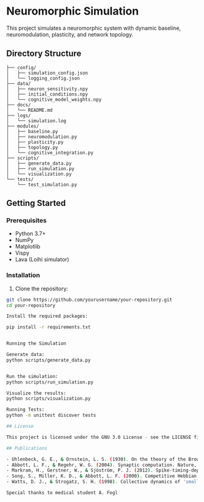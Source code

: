 # Neuromorphic Simulation

This project simulates a neuromorphic system with dynamic baseline, neuromodulation, plasticity, and network topology.

## Directory Structure

```project_root/
├── config/
│   ├── simulation_config.json
│   └── logging_config.json
├── data/
│   ├── neuron_sensitivity.npy
│   ├── initial_conditions.npy
│   └── cognitive_model_weights.npy
├── docs/
│   └── README.md
├── logs/
│   └── simulation.log
├── modules/
│   ├── baseline.py
│   ├── neuromodulation.py
│   ├── plasticity.py
│   ├── topology.py
│   └── cognitive_integration.py
├── scripts/
│   ├── generate_data.py
│   ├── run_simulation.py
│   └── visualization.py
└── tests/
    └── test_simulation.py
```



## Getting Started

### Prerequisites

- Python 3.7+
- NumPy
- Matplotlib
- Vispy
- Lava (Loihi simulator)

### Installation

1. Clone the repository:

```bash
git clone https://github.com/yourusername/your-repository.git
cd your-repository

Install the required packages:

pip install -r requirements.txt


Running the Simulation

Generate data:
python scripts/generate_data.py


Run the simulation:
python scripts/run_simulation.py

Visualize the results:
python scripts/visualization.py

Running Tests:
python -m unittest discover tests

## License

This project is licensed under the GNU 3.0 License - see the LICENSE file for details.

## Publications

- Uhlenbeck, G. E., & Ornstein, L. S. (1930). On the theory of the Brownian motion. Physical Review, 36(5), 823-841. [Link](https://link_to_publication)
- Abbott, L. F., & Regehr, W. G. (2004). Synaptic computation. Nature, 431(7010), 796-803. [Link](https://link_to_publication)
- Markram, H., Gerstner, W., & Sjöström, P. J. (2012). Spike-timing-dependent plasticity: A comprehensive overview. Frontiers in Synaptic Neuroscience, 4, 2. [Link](https://link_to_publication)
- Song, S., Miller, K. D., & Abbott, L. F. (2000). Competitive Hebbian learning through spike-timing-dependent synaptic plasticity. Nature Neuroscience, 3(9), 919-926. [Link](https://link_to_publication)
- Watts, D. J., & Strogatz, S. H. (1998). Collective dynamics of 'small-world' networks. Nature, 393(6684), 440-442. [Link](https://link_to_publication)

Special thanks to medical student A. Fogl
```
